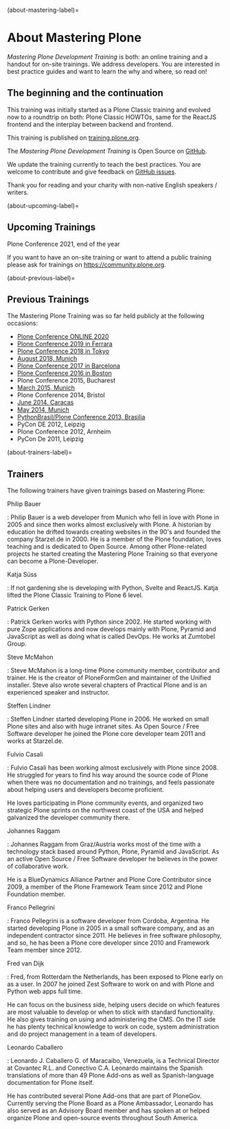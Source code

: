 (about-mastering-label)=

# About Mastering Plone

*Mastering Plone Development Training* is both: an online training and a handout for on-site trainings. We address developers. You are interested in best practice guides and want to learn the why and where, so read on!

## The beginning and the continuation

This training was initially started as a Plone Classic training and evolved now to a roundtrip on both: Plone Classic HOWTOs, same for the ReactJS frontend and the interplay between backend and frontend.

This training is published on [training.plone.org](https://training.plone.org/).

The *Mastering Plone Development Training* is Open Source on [GitHub](https://github.com/plone/training).

We update the training currently to teach the best practices.
You are welcome to contribute and give feedback on [GitHub issues](https://github.com/plone/training/issues).

Thank you for reading and your charity with non-native English speakers / writers.

(about-upcoming-label)=

## Upcoming Trainings

Plone Conference 2021, end of the year

If you want to have an on-site training or want to attend a public training please ask for trainings on <https://community.plone.org>.

(about-previous-label)=

## Previous Trainings

The Mastering Plone Training was so far held publicly at the following occasions:

- [Plone Conference ONLINE 2020](https://2020.ploneconf.org/)
- [Plone Conference 2019 in Ferrara](https://2019.ploneconf.org/)
- [Plone Conference 2018 in Tokyo](https://2018.ploneconf.org/)
- [August 2018, Munich](https://plone.org/events/community/mastering-plone-training-in-munich)
- [Plone Conference 2017 in Barcelona](https://2017.ploneconf.org/)
- [Plone Conference 2016 in Boston](https://2016.ploneconf.org/)
- Plone Conference 2015, Bucharest
- [March 2015, Munich](https://www.starzel.de/leistungen/training/)
- Plone Conference 2014, Bristol
- [June 2014, Caracas](https://mobile.twitter.com/hellfish2/status/476906131970068480)
- [May 2014, Munich](https://www.starzel.de/blog/mastering-plone)
- [PythonBrasil/Plone Conference 2013, Brasilia](http://2013.pythonbrasil.org.br/)
- PyCon DE 2012, Leipzig
- Plone Conference 2012, Arnheim
- PyCon De 2011, Leipzig

(about-trainers-label)=

## Trainers

The following trainers have given trainings based on Mastering Plone:

Philip Bauer

: Philip Bauer is a web developer from Munich who fell in love with Plone in 2005 and since then works almost exclusively with Plone.
  A historian by education he drifted towards creating websites in the 90's and founded the company Starzel.de in 2000.
  He is a member of the Plone foundation, loves teaching and is dedicated to Open Source.
  Among other Plone-related projects he started creating the Mastering Plone Training so that everyone can become a Plone-Developer.

Katja Süss

: If not gardening she is developing with Python, Svelte and ReactJS. Katja lifted the Plone Classic Training to Plone 6 level.

Patrick Gerken

: Patrick Gerken works with Python since 2002.
  He started working with pure Zope applications and now develops mainly with Plone, Pyramid and JavaScript as well as doing what is called DevOps.
  He works at Zumtobel Group.

Steve McMahon

: Steve McMahon is a long-time Plone community member, contributor and trainer.
  He is the creator of PloneFormGen and maintainer of the Unified installer.
  Steve also wrote several chapters of Practical Plone and is an experienced speaker and instructor.

Steffen Lindner

: Steffen Lindner started developing Plone in 2006.
  He worked on small Plone sites and also with huge intranet sites.
  As Open Source / Free Software developer he joined the Plone core developer team 2011 and works at Starzel.de.

Fulvio Casali

: Fulvio Casali has been working almost exclusively with Plone since 2008.
  He struggled for years to find his way around the source code of Plone when there was no documentation and no trainings,
  and feels passionate about helping users and developers become proficient.

  He loves participating in Plone community events, and organized two strategic Plone sprints on the northwest coast
  of the USA and helped galvanized the developer community there.

Johannes Raggam

: Johannes Raggam from Graz/Austria works most of the time with a technology stack based around Python, Plone, Pyramid and JavaScript.
  As an active Open Source / Free Software developer he believes in the power of collaborative work.

  He is a BlueDynamics Alliance Partner and Plone Core Contributor since 2009, a member of the Plone Framework Team since 2012 and Plone Foundation member.

Franco Pellegrini

: Franco Pellegrini is a software developer from Cordoba, Argentina.
  He started developing Plone in 2005 in a small software company, and as an independent contractor since 2011.
  He believes in free software philosophy, and so, he has been a Plone core developer since 2010 and Framework Team member since 2012.

Fred van Dijk

: Fred, from Rotterdam the Netherlands, has been exposed to Plone early on as a user.
  In 2007 he joined Zest Software to work on and with Plone and Python web apps full time.

  He can focus on the business side, helping users decide on which features are most valuable to develop or when to stick with standard functionality. He also gives training on using and administering the CMS.
  On the IT side he has plenty technical knowledge to work on code, system administration and do project management in a team of developers.

Leonardo Caballero

: Leonardo J. Caballero G. of Maracaibo, Venezuela, is a Technical Director at Covantec R.L. and Conectivo C.A.
  Leonardo maintains the Spanish translations of more than 49 Plone Add-ons as well as Spanish-language documentation for Plone itself.

  He has contributed several Plone Add-ons that are part of PloneGov.
  Currently serving the Plone Board as a Plone Ambassador, Leonardo has also served as an Advisory Board member
  and has spoken at or helped organize Plone and open-source events throughout South America.

